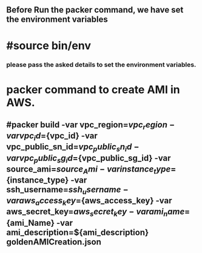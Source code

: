 ## Before Run the packer command, we have set the environment variables
# #source bin/env
### please pass the asked details to set the environment variables.
# packer command to create AMI in AWS.
## #packer build -var vpc_region=${vpc_region} -var vpc_id=${vpc_id} -var vpc_public_sn_id=${vpc_public_sn_id} -var vpc_public_sg_id=${vpc_public_sg_id} -var source_ami=${source_Ami} -var instance_type=${instance_type} -var ssh_username=${ssh_username} -var aws_access_key=${aws_access_key} -var aws_secret_key=${aws_secret_key} -var ami_name=${ami_Name} -var ami_description=${ami_description} goldenAMICreation.json
